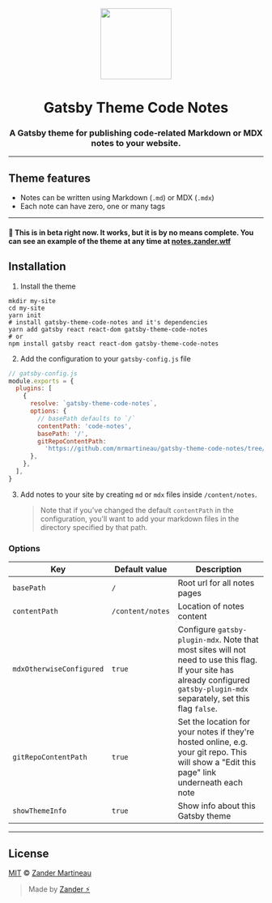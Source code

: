 <div align="center">
  <img src="https://brand.zander.wtf/Avatar.png" width="140">
  <h1>
    Gatsby Theme Code Notes
  </h1>
  <h3>
    A Gatsby theme for publishing code-related Markdown or MDX notes to your website.
  </h3>
</div>

---

## Theme features

- Notes can be written using Markdown (`.md`) or MDX (`.mdx`)
- Each note can have zero, one or many tags

---

#### 🚧 This is in beta right now. It works, but it is by no means complete. You can see an example of the theme at any time at [notes.zander.wtf](https://notes.zander.wtf)

## Installation

1. Install the theme

```shell
mkdir my-site
cd my-site
yarn init
# install gatsby-theme-code-notes and it's dependencies
yarn add gatsby react react-dom gatsby-theme-code-notes
# or
npm install gatsby react react-dom gatsby-theme-code-notes
```

2. Add the configuration to your `gatsby-config.js` file

```js
// gatsby-config.js
module.exports = {
  plugins: [
    {
      resolve: `gatsby-theme-code-notes`,
      options: {
        // basePath defaults to `/`
        contentPath: 'code-notes',
        basePath: '/',
        gitRepoContentPath:
          'https://github.com/mrmartineau/gatsby-theme-code-notes/tree/master/example/code-notes/',
      },
    },
  ],
}
```

3. Add notes to your site by creating `md` or `mdx` files inside `/content/notes`.
   > Note that if you've changed the default `contentPath` in the configuration, you'll want to add your markdown files in the directory specified by that path.

### Options

| Key                      | Default value    | Description                                                                                                                                                                    |
| ------------------------ | ---------------- | ------------------------------------------------------------------------------------------------------------------------------------------------------------------------------ |
| `basePath`               | `/`              | Root url for all notes pages                                                                                                                                                   |
| `contentPath`            | `/content/notes` | Location of notes content                                                                                                                                                      |
| `mdxOtherwiseConfigured` | `true`           | Configure `gatsby-plugin-mdx`. Note that most sites will not need to use this flag. If your site has already configured `gatsby-plugin-mdx` separately, set this flag `false`. |
| `gitRepoContentPath`     | `true`           | Set the location for your notes if they're hosted online, e.g. your git repo. This will show a "Edit this page" link underneath each note                                      |
| `showThemeInfo`          | `true`           | Show info about this Gatsby theme                                                                                                                                              |

---

## License

[MIT](https://choosealicense.com/licenses/mit/) © [Zander Martineau](https://zander.wtf)

> Made by [Zander ⚡](https://github.com/mrmartineau/)
